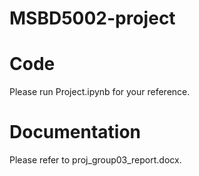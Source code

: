 # MSBD5002-project

# Code
Please run Project.ipynb for your reference.

# Documentation
Please refer to proj_group03_report.docx.
